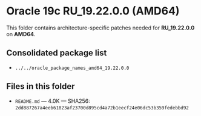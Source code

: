 # Oracle 19c RU_19.22.0.0 (AMD64)

This folder contains architecture-specific patches needed for **RU_19.22.0.0** on **AMD64**.

## Consolidated package list

- `../../oracle_package_names_amd64_19.22.0.0`

## Files in this folder

- `README.md` — 4.0K — SHA256: `2dd887267a4eeb61823af23700d895cd4a72b1eecf24e06dc53b359fedebbd92`